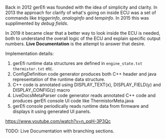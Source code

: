 Back in 2012 gerEfi was founded with the idea of simplicity and clarity.
In 2013 the approach for clarify of what's going on inside ECU was a set of commands
like _triggerinfo_, _analoginfo_ and _tempinfo_. In 2015 this was supplimented by *debug fields*.

In 2019 it became clear that a better way to look inside the ECU is needed, both to understand the overall logic of the ECU
and explain specific output numbers. **Live Documentation** is the attempt to answer that desire.

Implementation details:

1) gerEfi runtime data structures are defined in `engine_state.txt` `thermistor.txt` etc.
1) ConfigDefinition code generator produces both C++ header and java representation of the runtime data structure.
1) C++ code is annotated using DISPLAY_TEXT(x), DISPLAY_FIELD(y) and DISPLAY_CONFIG(z) macro
1) LiveDocsMetaParser code generator reads annotated C++ code and produces gerEfi console UI code like ThermistorMeta.java
1) gerEfi console periodically reads runtime data from firmware and displays it using generated UI panels.    

https://www.youtube.com/watch?v=n_pqH-3P3Qc

TODO: Live Documentation with branching sections. 